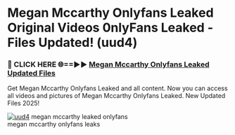 # Megan Mccarthy Onlyfans Leaked Original Videos 0nlyFans Leaked - Files Updated! (uud4)

<h3>🔴 CLICK HERE 🌐==►► <a href="https://tinyurl.com/3hn5wdd3" rel="nofollow">Megan Mccarthy Onlyfans Leaked Updated Files</a></h3>

Get Megan Mccarthy Onlyfans Leaked and all content. Now you can access all videos and pictures of Megan Mccarthy Onlyfans Leaked. New Updated Files 2025!

[![uud4](https://i.imgur.com/4HnBqBT.gif)](https://tinyurl.com/3hn5wdd3)
megan mccarthy leaked onlyfans<br>
megan mccarthy onlyfans leaks